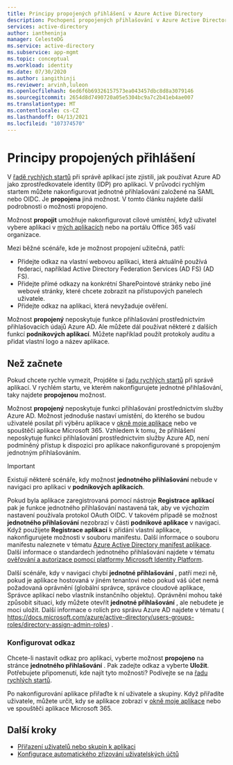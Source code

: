 ```yaml
---
title: Principy propojených přihlášení v Azure Active Directory
description: Pochopení propojených přihlašování v Azure Active Directory.
services: active-directory
author: iantheninja
manager: CelesteDG
ms.service: active-directory
ms.subservice: app-mgmt
ms.topic: conceptual
ms.workload: identity
ms.date: 07/30/2020
ms.author: iangithinji
ms.reviewer: arvinh,luleon
ms.openlocfilehash: 6ed6f6b69326157573ea043457dbc8d8a3079146
ms.sourcegitcommit: 2654d8d7490720a05e5304bc9a7c2b41eb4ae007
ms.translationtype: MT
ms.contentlocale: cs-CZ
ms.lasthandoff: 04/13/2021
ms.locfileid: "107374570"
---
```

# <a name="understand-linked-sign-on"></a>Principy propojených přihlášení

V [řadě rychlých startů](view-applications-portal.md) při správě aplikací jste zjistili, jak používat Azure AD jako zprostředkovatele identity (IDP) pro aplikaci. V průvodci rychlým startem můžete nakonfigurovat jednotné přihlašování založené na SAML nebo OIDC. Je **propojena** jiná možnost. V tomto článku najdete další podrobnosti o možnosti propojeno.

Možnost **propojit** umožňuje nakonfigurovat cílové umístění, když uživatel vybere aplikaci v [mých aplikacích](https://myapps.microsoft.com/) nebo na portálu Office 365 vaší organizace.

Mezi běžné scénáře, kde je možnost propojení užitečná, patří:
- Přidejte odkaz na vlastní webovou aplikaci, která aktuálně používá federaci, například Active Directory Federation Services (AD FS) (AD FS).
- Přidejte přímé odkazy na konkrétní SharePointové stránky nebo jiné webové stránky, které chcete zobrazit na přístupových panelech uživatele.
- Přidejte odkaz na aplikaci, která nevyžaduje ověření. 
 
 Možnost **propojený** neposkytuje funkce přihlašování prostřednictvím přihlašovacích údajů Azure AD. Ale můžete dál používat některé z dalších funkcí **podnikových aplikací**. Můžete například použít protokoly auditu a přidat vlastní logo a název aplikace.

## <a name="before-you-begin"></a>Než začnete

Pokud chcete rychle vymezit, Projděte si [řadu rychlých startů](view-applications-portal.md) při správě aplikací. V rychlém startu, ve kterém nakonfigurujete jednotné přihlašování, taky najdete **propojenou** možnost. 

Možnost **propojený** neposkytuje funkci přihlašování prostřednictvím služby Azure AD. Možnost jednoduše nastaví umístění, do kterého se budou uživatelé posílat při výběru aplikace v [okně moje aplikace](https://myapps.microsoft.com/) nebo ve spouštěči aplikace Microsoft 365.  Vzhledem k tomu, že přihlášení neposkytuje funkci přihlašování prostřednictvím služby Azure AD, není podmíněný přístup k dispozici pro aplikace nakonfigurované s propojeným jednotným přihlašováním.

> [!IMPORTANT] 
> Existují některé scénáře, kdy možnost **jednotného přihlašování** nebude v navigaci pro aplikaci v **podnikových aplikacích**. 
>
> Pokud byla aplikace zaregistrovaná pomocí nástroje **Registrace aplikací** pak je funkce jednotného přihlašování nastavená tak, aby ve výchozím nastavení používala protokol OAuth OIDC. V takovém případě se možnost **jednotného přihlašování** nezobrazí v části **podnikové aplikace** v navigaci. Když použijete **Registrace aplikací** k přidání vlastní aplikace, nakonfigurujete možnosti v souboru manifestu. Další informace o souboru manifestu naleznete v tématu [Azure Active Directory manifest aplikace](../develop/reference-app-manifest.md). Další informace o standardech jednotného přihlašování najdete v tématu [ověřování a autorizace pomocí platformy Microsoft Identity Platform](../develop/authentication-vs-authorization.md#authentication-and-authorization-using-the-microsoft-identity-platform). 
>
> Další scénáře, kdy v navigaci chybí **jednotné přihlašování** , patří mezi ně, pokud je aplikace hostovaná v jiném tenantovi nebo pokud váš účet nemá požadovaná oprávnění (globální správce, správce cloudové aplikace, Správce aplikací nebo vlastník instančního objektu). Oprávnění mohou také způsobit situaci, kdy můžete otevřít **jednotné přihlašování** , ale nebudete je moci uložit. Další informace o rolích pro správu Azure AD najdete v tématu ( https://docs.microsoft.com/azure/active-directory/users-groups-roles/directory-assign-admin-roles) .

### <a name="configure-link"></a>Konfigurovat odkaz

Chcete-li nastavit odkaz pro aplikaci, vyberte možnost **propojeno** na stránce **jednotného přihlašování** . Pak zadejte odkaz a vyberte **Uložit**. Potřebujete připomenutí, kde najít tyto možnosti? Podívejte se na [řadu rychlých startů](view-applications-portal.md).
 
Po nakonfigurování aplikace přiřaďte k ní uživatele a skupiny. Když přiřadíte uživatele, můžete určit, kdy se aplikace zobrazí v [okně moje aplikace](https://myapps.microsoft.com/) nebo ve spouštěči aplikace Microsoft 365.

## <a name="next-steps"></a>Další kroky

- [Přiřazení uživatelů nebo skupin k aplikaci](./assign-user-or-group-access-portal.md)
- [Konfigurace automatického zřizování uživatelských účtů](../app-provisioning/configure-automatic-user-provisioning-portal.md)
